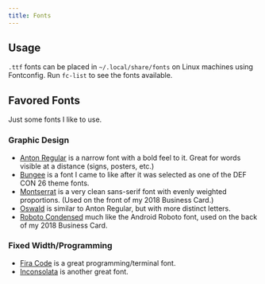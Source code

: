 ```yaml
---
title: Fonts
---
```


## Usage ##

`.ttf` fonts can be placed in `~/.local/share/fonts` on Linux machines using
Fontconfig.  Run `fc-list` to see the fonts available.

## Favored Fonts ##

Just some fonts I like to use.

### Graphic Design ###

* [Anton
  Regular](https://github.com/google/fonts/blob/master/ofl/anton/Anton-Regular.ttf)
  is a narrow font with a bold feel to it.  Great for words visible at a
  distance (signs, posters, etc.)
* [Bungee](https://github.com/google/fonts/tree/master/ofl/bungee) is a font I
  came to like after it was selected as one of the DEF CON 26 theme fonts.
* [Montserrat](https://github.com/JulietaUla/Montserrat/tree/master/fonts/ttf)
  is a very clean sans-serif font with evenly weighted proportions.  (Used on
  the front of my 2018 Business Card.)
* [Oswald](https://github.com/google/fonts/tree/master/ofl/oswald)
  is similar to Anton Regular, but with more distinct letters.
* [Roboto
  Condensed](https://github.com/google/fonts/tree/master/apache/robotocondensed)
  much like the Android Roboto font, used on the back of my 2018 Business Card.

### Fixed Width/Programming ###

* [Fira Code](https://github.com/tonsky/FiraCode) is a great
  programming/terminal font.
* [Inconsolata](https://fonts.google.com/specimen/Inconsolata) is another great
  font.
